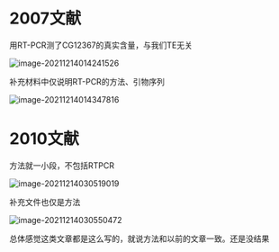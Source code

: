 # 2007文献

用RT-PCR测了CG12367的真实含量，与我们TE无关

![image-20211214014241526](https://tva1.sinaimg.cn/large/008i3skNly1gxct64tpjkj31re0ciafm.jpg)



补充材料中仅说明RT-PCR的方法、引物序列

![image-20211214014347816](https://tva1.sinaimg.cn/large/008i3skNly1gxct68livbj30xn0u042o.jpg)

# 2010文献

方法就一小段，不包括RTPCR

![image-20211214030519019](https://tva1.sinaimg.cn/large/008i3skNly1gxct6bcm45j310s0l679t.jpg)



补充文件也仅是方法

![image-20211214030550472](https://tva1.sinaimg.cn/large/008i3skNly1gxct6epccuj31210u0dlc.jpg)







总体感觉这类文章都是这么写的，就说方法和以前的文章一致。还是没结果